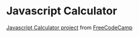 # Javascript Calculator

[Javascript Calculator project](https://www.freecodecamp.com/challenges/build-a-javascript-calculator) from [FreeCodeCamp](https://www.freecodecamp.com)
